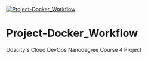 [![Project-Docker_Workflow](https://circleci.com/gh/dSalazar10/Project-Docker_Workflow.svg?style=shield)](https://app.circleci.com/pipelines/github/dSalazar10/Project-Docker_Workflow)

# Project-Docker_Workflow
Udacity's Cloud DevOps Nanodegree Course 4 Project

